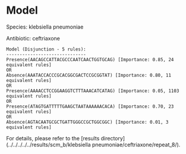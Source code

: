 
# Model

Species: klebsiella pneumoniae

Antibiotic: ceftriaxone

```
Model (Disjunction - 5 rules):
------------------------------
Presence(AACAGCCATTACGCCCAATCAACTGGTGCAG) [Importance: 0.85, 24 equivalent rules]
OR
Absence(AAATACCACCCGCACGGCGACTCCGCGGTAT) [Importance: 0.80, 11 equivalent rules]
OR
Presence(AAAACCTCCGGAAGGTCTTTAAACATCATAG) [Importance: 0.05, 1103 equivalent rules]
OR
Presence(ATAGTGATTTTTGAAGCTAATAAAAAACACA) [Importance: 0.70, 23 equivalent rules]
OR
Absence(AGTACAATGCGCTGATTGGGCCGCTGGCGGC) [Importance: 0.01, 3 equivalent rules]

```

For details, please refer to the [results directory](../../../../../results/scm_b/klebsiella pneumoniae/ceftriaxone/repeat_8/).


